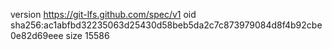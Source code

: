 version https://git-lfs.github.com/spec/v1
oid sha256:ac1abfbd32235063d25430d58beb5da2c7c873979084d8f4b92cbe0e82d69eee
size 15586
